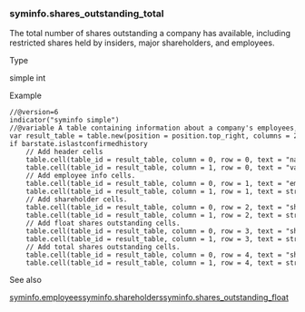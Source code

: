 ### syminfo.shares\_outstanding\_total

The total number of shares outstanding a company has available, including restricted shares held by insiders, major shareholders, and employees.

Type

simple int

Example

```
//@version=6  
indicator("syminfo simple")  
//@variable A table containing information about a company's employees, shareholders, and shares.  
var result_table = table.new(position = position.top_right, columns = 2, rows = 5, border_width = 1)  
if barstate.islastconfirmedhistory  
    // Add header cells  
    table.cell(table_id = result_table, column = 0, row = 0, text = "name")  
    table.cell(table_id = result_table, column = 1, row = 0, text = "value")  
    // Add employee info cells.  
    table.cell(table_id = result_table, column = 0, row = 1, text = "employees")  
    table.cell(table_id = result_table, column = 1, row = 1, text = str.tostring(syminfo.employees))  
    // Add shareholder cells.  
    table.cell(table_id = result_table, column = 0, row = 2, text = "shareholders")  
    table.cell(table_id = result_table, column = 1, row = 2, text = str.tostring(syminfo.shareholders))  
    // Add float shares outstanding cells.  
    table.cell(table_id = result_table, column = 0, row = 3, text = "shares_outstanding_float")  
    table.cell(table_id = result_table, column = 1, row = 3, text = str.tostring(syminfo.shares_outstanding_float))  
    // Add total shares outstanding cells.  
    table.cell(table_id = result_table, column = 0, row = 4, text = "shares_outstanding_total")  
    table.cell(table_id = result_table, column = 1, row = 4, text = str.tostring(syminfo.shares_outstanding_total))
```

See also

[syminfo.employees](#var_syminfo.employees)[syminfo.shareholders](#var_syminfo.shareholders)[syminfo.shares\_outstanding\_float](#var_syminfo.shares_outstanding_float)
